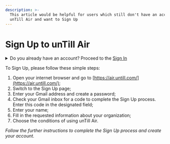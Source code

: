 ```yaml
---
description: >-
  This article would be helpful for users which still don't have an account in
  unTill Air and want to Sign Up
---
```


# Sign Up to unTill Air

<details>

<summary>Do you already have an account? Proceed to the <a href="sign-in-to-untill-air.md">Sign In</a></summary>

After signing in, you can [set up your account](broken-reference)

</details>

To Sign Up, please follow these simple steps:

1. Open your internet browser and go to [https://air.untill.com/](https://air.untill.com/);
2. Switch to the Sign Up page;
3. Enter your Gmail address and create a password;
4. Check your Gmail inbox for a code to complete the Sign Up process. Enter this code in the designated field;
5. Enter your name;
6. Fill in the requested information about your organization;
7. Choose the conditions of using unTill Air. &#x20;

_Follow the further instructions to complete the Sign Up process and create your account._

